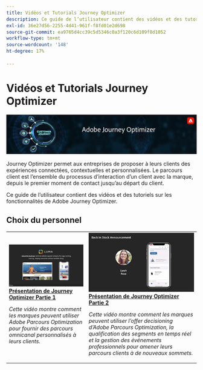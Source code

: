 ```yaml
---
title: Vidéos et Tutorials Journey Optimizer
description: Ce guide de l’utilisateur contient des vidéos et des tutoriels sur les fonctionnalités de Adobe Journey Optimizer.
exl-id: 36e27d56-2255-4d41-961f-f8fd01e2d698
source-git-commit: ea9765d4cc39c5d5346c0a3f120c6d109f8d1052
workflow-type: tm+mt
source-wordcount: '148'
ht-degree: 17%

---
```



# Vidéos et Tutorials Journey Optimizer

![](./assets/ajo-banner.png)

Journey Optimizer permet aux entreprises de proposer à leurs clients des expériences connectées, contextuelles et personnalisées. Le parcours client est l’ensemble du processus d’interaction d’un client avec la marque, depuis le premier moment de contact jusqu’au départ du client.

Ce guide de l’utilisateur contient des vidéos et des tutoriels sur les fonctionnalités de Adobe Journey Optimizer.

## Choix du personnel
<table>
<tr>
  <td>
    <a href="./introduction/journey-optimizer-overview-part-1.md">
      <img alt="Présentation de Journey Optimizer Partie 1 - Diffusion de parcours omnicanal (vidéo)" src="./assets/334174.jpg"/>
    </a>
    <div>
      <a href="./introduction/journey-optimizer-overview-part-1.md">
    <strong>Présentation de Journey Optimizer Partie 1  </strong>
    </a>
    </div>
    <p>
    <em>Cette vidéo montre comment les marques peuvent utiliser Adobe Parcours Optimization pour fournir des parcours omnicanal personnalisés à leurs clients.</em>
    <p>
  </td>
    <td>
    <a href="./introduction/journey-optimizer-overview-part-2.md">
      <img alt="Présentation de Journey Optimizer Partie 2 - Diffusion de parcours omnicanal (vidéo)" src="./assets/334175.jpg"/>
    </a>
    <div>
      <a href="./introduction/journey-optimizer-overview-part-2.md">
    <strong>Présentation de Journey Optimizer Partie 2  </strong>
    </a>
    </div>
    <p>
    <em>Cette vidéo montre comment les marques peuvent utiliser l’offer decisioning d’Adobe Parcours Optimization, la qualification des segments en temps réel et la gestion des événements professionnels pour amener leurs parcours clients à de nouveaux sommets.</em>
    <p>
  </td>
</table>




